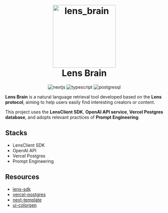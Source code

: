 <h1 align="center">
  <br>
    <img src="https://img.5bang.top/Lens_Brain_Logo.png" alt="lens_brain" width="200">
  <br>
  Lens Brain
  <br>
</h1>

<p align="center">
  <img src="https://img.shields.io/badge/Next.js-000?logo=nextdotjs&logoColor=fff&style=for-the-badge" alt="nextjs">
  <img src="https://img.shields.io/badge/TypeScript-007ACC?style=for-the-badge&logo=typescript&logoColor=white" alt="typescript">
  <img src="https://img.shields.io/badge/PostgreSQL-316192?style=for-the-badge&logo=postgresql&logoColor=white" alt="postgresql">
</p>

**Lens Brain** is a natural language retrieval tool developed based on the **Lens protocol**, aiming to help users easily find interesting creators or content. 

This project uses the **LensClient SDK**, **OpenAI API service**, **Vercel Postgres database**, and adopts relevant practices of **Prompt Engineering**.

## Stacks

- LensClient SDK
- OpenAI API
- Vercel Postgres
- Prompt Engineering

## Resources

- [lens-sdk](https://docs.lens.xyz/docs/sdk-react-intro)
- [vercel-postgres](https://vercel.com/docs/storage/vercel-postgres)
- [next-template](https://github.com/shadcn-ui/next-template)
- [ui-colorgen](https://github.com/mickasmt/ui-colorgen)
